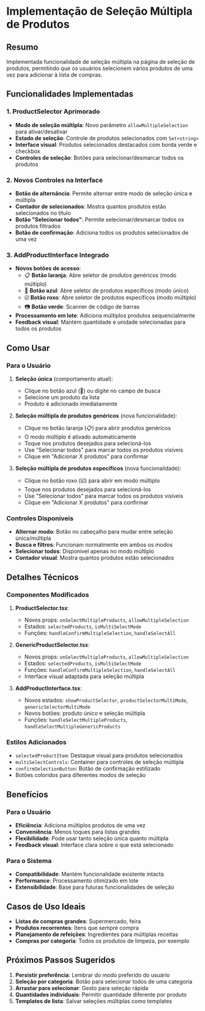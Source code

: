 # Implementação de Seleção Múltipla de Produtos

## Resumo
Implementada funcionalidade de seleção múltipla na página de seleção de produtos, permitindo que os usuários selecionem vários produtos de uma vez para adicionar à lista de compras.

## Funcionalidades Implementadas

### 1. ProductSelector Aprimorado
- **Modo de seleção múltipla**: Novo parâmetro `allowMultipleSelection` para ativar/desativar
- **Estado de seleção**: Controle de produtos selecionados com `Set<string>`
- **Interface visual**: Produtos selecionados destacados com borda verde e checkbox
- **Controles de seleção**: Botões para selecionar/desmarcar todos os produtos

### 2. Novos Controles na Interface
- **Botão de alternância**: Permite alternar entre modo de seleção única e múltipla
- **Contador de selecionados**: Mostra quantos produtos estão selecionados no título
- **Botão "Selecionar todos"**: Permite selecionar/desmarcar todos os produtos filtrados
- **Botão de confirmação**: Adiciona todos os produtos selecionados de uma vez

### 3. AddProductInterface Integrado
- **Novos botões de acesso**:
  - 📋 **Botão laranja**: Abre seletor de produtos genéricos (modo múltiplo)
  - 🧊 **Botão azul**: Abre seletor de produtos específicos (modo único)
  - ☑️ **Botão roxo**: Abre seletor de produtos específicos (modo múltiplo)
  - 📷 **Botão verde**: Scanner de código de barras
- **Processamento em lote**: Adiciona múltiplos produtos sequencialmente
- **Feedback visual**: Mantém quantidade e unidade selecionadas para todos os produtos

## Como Usar

### Para o Usuário
1. **Seleção única** (comportamento atual):
   - Clique no botão azul (🧊) ou digite no campo de busca
   - Selecione um produto da lista
   - Produto é adicionado imediatamente

2. **Seleção múltipla de produtos genéricos** (nova funcionalidade):
   - Clique no botão laranja (📋) para abrir produtos genéricos
   - O modo múltiplo é ativado automaticamente
   - Toque nos produtos desejados para selecioná-los
   - Use "Selecionar todos" para marcar todos os produtos visíveis
   - Clique em "Adicionar X produtos" para confirmar

3. **Seleção múltipla de produtos específicos** (nova funcionalidade):
   - Clique no botão roxo (☑️) para abrir em modo múltiplo
   - Toque nos produtos desejados para selecioná-los
   - Use "Selecionar todos" para marcar todos os produtos visíveis
   - Clique em "Adicionar X produtos" para confirmar

### Controles Disponíveis
- **Alternar modo**: Botão no cabeçalho para mudar entre seleção única/múltipla
- **Busca e filtros**: Funcionam normalmente em ambos os modos
- **Selecionar todos**: Disponível apenas no modo múltiplo
- **Contador visual**: Mostra quantos produtos estão selecionados

## Detalhes Técnicos

### Componentes Modificados
1. **ProductSelector.tsx**:
   - Novos props: `onSelectMultipleProducts`, `allowMultipleSelection`
   - Estados: `selectedProducts`, `isMultiSelectMode`
   - Funções: `handleConfirmMultipleSelection`, `handleSelectAll`

2. **GenericProductSelector.tsx**:
   - Novos props: `onSelectMultipleProducts`, `allowMultipleSelection`
   - Estados: `selectedProducts`, `isMultiSelectMode`
   - Funções: `handleConfirmMultipleSelection`, `handleSelectAll`
   - Interface visual adaptada para seleção múltipla

3. **AddProductInterface.tsx**:
   - Novos estados: `showProductSelector`, `productSelectorMultiMode`, `genericSelectorMultiMode`
   - Novos botões: produto único e seleção múltipla
   - Funções: `handleSelectMultipleProducts`, `handleSelectMultipleGenericProducts`

### Estilos Adicionados
- `selectedProductItem`: Destaque visual para produtos selecionados
- `multiSelectControls`: Container para controles de seleção múltipla
- `confirmSelectionButton`: Botão de confirmação estilizado
- Botões coloridos para diferentes modos de seleção

## Benefícios

### Para o Usuário
- **Eficiência**: Adiciona múltiplos produtos de uma vez
- **Conveniência**: Menos toques para listas grandes
- **Flexibilidade**: Pode usar tanto seleção única quanto múltipla
- **Feedback visual**: Interface clara sobre o que está selecionado

### Para o Sistema
- **Compatibilidade**: Mantém funcionalidade existente intacta
- **Performance**: Processamento otimizado em lote
- **Extensibilidade**: Base para futuras funcionalidades de seleção

## Casos de Uso Ideais
- **Listas de compras grandes**: Supermercado, feira
- **Produtos recorrentes**: Itens que sempre compra
- **Planejamento de refeições**: Ingredientes para múltiplas receitas
- **Compras por categoria**: Todos os produtos de limpeza, por exemplo

## Próximos Passos Sugeridos
1. **Persistir preferência**: Lembrar do modo preferido do usuário
2. **Seleção por categoria**: Botão para selecionar todos de uma categoria
3. **Arrastar para selecionar**: Gesto para seleção rápida
4. **Quantidades individuais**: Permitir quantidade diferente por produto
5. **Templates de lista**: Salvar seleções múltiplas como templates